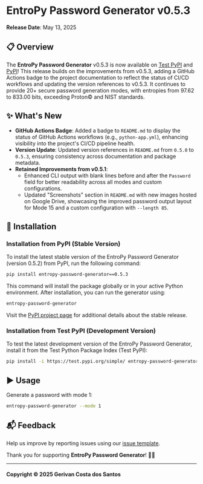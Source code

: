 # EntroPy Password Generator v0.5.3

**Release Date**: May 13, 2025

## 📋 Overview
The **EntroPy Password Generator** v0.5.3 is now available on [Test PyPI](https://test.pypi.org/project/entropy-password-generator/) and [PyPI](https://pypi.org/project/entropy-password-generator/)! This release builds on the improvements from v0.5.3, adding a GitHub Actions badge to the project documentation to reflect the status of CI/CD workflows and updating the version references to v0.5.3. It continues to provide 20+ secure password generation modes, with entropies from 97.62 to 833.00 bits, exceeding Proton© and NIST standards.

## ✨ What's New
- **GitHub Actions Badge**: Added a badge to `README.md` to display the status of GitHub Actions workflows (e.g., `python-app.yml`), enhancing visibility into the project's CI/CD pipeline health.
- **Version Update**: Updated version references in `README.md` from `0.5.0` to `0.5.3`, ensuring consistency across documentation and package metadata.
- **Retained Improvements from v0.5.1**:
  - Enhanced CLI output with blank lines before and after the `Password` field for better readability across all modes and custom configurations.
  - Updated "Screenshots" section in `README.md` with new images hosted on Google Drive, showcasing the improved password output layout for Mode 15 and a custom configuration with `--length 85`.

## 🔧 Installation
### Installation from PyPI (Stable Version)
To install the latest stable version of the EntroPy Password Generator (version 0.5.2) from PyPI, run the following command:

```bash
pip install entropy-password-generator==0.5.3
```

This command will install the package globally or in your active Python environment. After installation, you can run the generator using:

```bash
entropy-password-generator
```

Visit the [PyPI project page](https://pypi.org/project/entropy-password-generator/) for additional details about the stable release.

### Installation from Test PyPI (Development Version)
To test the latest development version of the EntroPy Password Generator, install it from the Test Python Package Index (Test PyPI):

```bash
pip install -i https://test.pypi.org/simple/ entropy-password-generator
```

## ▶️ Usage
Generate a password with mode 1:

```bash
entropy-password-generator --mode 1
```

## 📬 Feedback
Help us improve by reporting issues using our [issue template](https://github.com/gerivanc/entropy-password-generator/blob/main/.github/ISSUE_TEMPLATE/issue_template.md).

Thank you for supporting **EntroPy Password Generator**! 🚀🔑

---

#### Copyright © 2025 Gerivan Costa dos Santos
